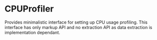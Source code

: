 # CPUProfiler

Provides minimalistic interface for setting up CPU usage profiling. This interface has only markup API and no extraction
API as data extraction is implementation dependant.

